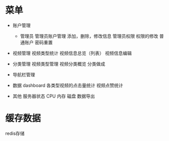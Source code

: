 # 菜单
- 账户管理
   - 管理员
      管理员账户管理
            添加，删除，修改信息
        管理员权限
            权限的修改
    普通账户
        密码重置
    
- 视频管理
    视频类型统计
    视频信息总览（列表）
    视频信息编辑

- 分类管理
    视频类型管理
    视频分类概览
    分类做成

- 导航栏管理


- 数据
    dashboard
        各类型视频的点击量统计
        视频点赞统计

- 其他
    服务器状态
        CPU
        内存
        磁盘
    数据导出
    
# 缓存数据
   redis存储



